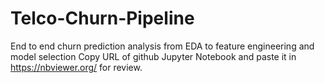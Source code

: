 # Telco-Churn-Pipeline
End to end churn prediction analysis from EDA to feature engineering and model selection
Copy URL of github Jupyter Notebook and paste it in https://nbviewer.org/ for review.
